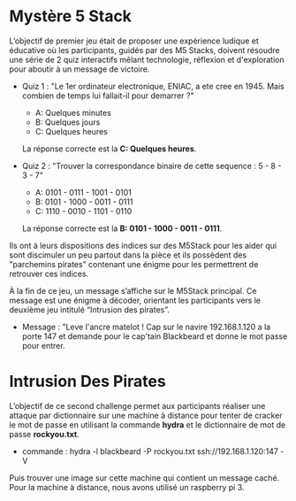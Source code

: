 # Mystère 5 Stack
L’objectif de premier jeu était de proposer une expérience ludique et éducative où les participants, guidés par des M5 Stacks, doivent résoudre une série de 2 quiz interactifs mêlant technologie, réflexion et d'exploration pour aboutir à un message de victoire.

- Quiz 1 : "Le 1er ordinateur electronique, ENIAC, a ete cree en 1945. Mais combien de temps lui fallait-il pour demarrer ?"
     - A: Quelques minutes
     - B: Quelques jours
     - C: Quelques heures
     
     La réponse correcte est la **C: Quelques heures**.


- Quiz 2 : "Trouver la correspondance binaire de cette sequence : 5 - 8 - 3 - 7"
     - A: 0101 - 0111 - 1001 - 0101
     - B: 0101 - 1000 - 0011 - 0111
     - C: 1110 - 0010 - 1101 - 0110
     
     La réponse correcte est la **B: 0101 - 1000 - 0011 - 0111**.

Ils ont à leurs dispositions des indices sur des M5Stack pour les aider qui sont discimuler un peu partout dans la pièce et ils possèdent des "parchemins pirates" contenant une énigme pour les permettrent de retrouver ces indices.

À la fin de ce jeu, un message s’affiche sur le M5Stack principal. Ce message est une énigme à décoder, orientant les participants vers le deuxième jeu intitulé “Intrusion des pirates”.

- Message : "Leve l'ancre matelot ! Cap sur le navire 192.168.1.120 a la porte 147 et demande pour le cap'tain Blackbeard et donne le mot passe pour entrer.

# Intrusion Des Pirates

L’objectif de ce second challenge permet aux participants réaliser une attaque par dictionnaire sur une machine à distance pour tenter de cracker le mot de passe en utilisant la commande **hydra** et le dictionnaire de mot de passe **rockyou.txt**.
- commande :  hydra -l blackbeard -P rockyou.txt ssh://192.168.1.120:147 -V

Puis trouver une image sur cette machine qui contient un message caché. Pour la machine à distance, nous avons utilisé un raspberry pi 3.

